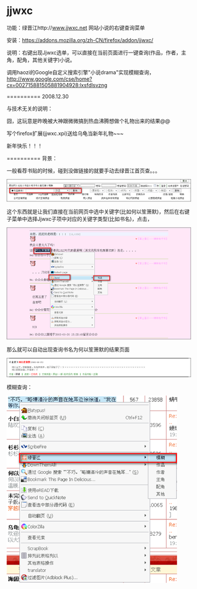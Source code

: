 jjwxc
=====

功能：绿晋江http://www.jjwxc.net 网站小说的右键查询菜单

安装：https://addons.mozilla.org/zh-CN/firefox/addon/jjwxc/

说明：右键出现Jjwxc选单，可以直接在当前页面进行一键查询(作品，作者，主角，配角，其他关键字)小说。

调用haozi的Google自定义搜索引擎"小说drama"实现模糊查询，http://www.google.com/cse/home?cx=002715881505881904928:lxsfdlsvzng

==========
2008.12.30
 
与技术无关的说明：

囧，这玩意是昨晚被大神跟微微搞到热血沸腾想做个礼物出来的结果@@

写个firefox扩展(jjwxc.xpi)送给乌龟当新年礼物~~~

新年快乐！！！

==========
背景：

一般看荐书贴的时候，碰到没做链接的就要手动去绿晋江首页查。。。

![query_form.png](query_form.png)

这个东西就是让我们直接在当前网页中选中关键字(比如何以笙箫默)，然后在右键子菜单中选择Jjwxc子项中对应的关键字类型(比如书名)，点击，

![jjwxc_query.png](jjwxc_query.png)

那么就可以自动出现查询书名为何以笙箫默的结果页面

![query_result.png](query_result.png)



模糊查询：

![blur_query.png](blur_query.png)

